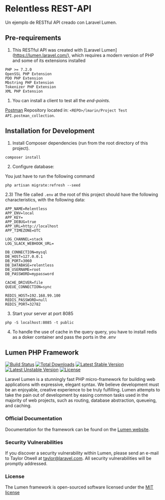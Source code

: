 # Relentless REST-API

Un ejemplo de RESTful API creado con Laravel Lumen.

## Pre-requirements

1) This RESTful API was created with [Laravel Lumen] (https://lumen.laravel.com/), which requires a modern version of PHP and some of its extensions installed

```
PHP >= 7.2.0
OpenSSL PHP Extension
PDO PHP Extension
Mbstring PHP Extension
Tokenizer PHP Extension
XML PHP Extension
```

1) You can install a client to test all the *end-points*. 

[Postman](https://www.getpostman.com/) 
Repository located in: `<REPO>/lmarin/Project Test API.postman_collection`.


## Installation for Development

1) Install Composer dependencies (run from the root directory of this project).
```
composer install
```
2) Configure database:

You just have to run the following command
```
php artisan migrate:refresh --seed
```
2.3) The file called `.env` at the root of this project should have the following characteristics, with the following data:
```
APP_NAME=Relentless
APP_ENV=local
APP_KEY=
APP_DEBUG=true
APP_URL=http://localhost
APP_TIMEZONE=UTC

LOG_CHANNEL=stack
LOG_SLACK_WEBHOOK_URL=

DB_CONNECTION=mysql
DB_HOST=127.0.0.1
DB_PORT=3060
DB_DATABASE=relentless
DB_USERNAME=root
DB_PASSWORD=mypassword

CACHE_DRIVER=file
QUEUE_CONNECTION=sync

REDIS_HOST=192.168.99.100
REDIS_PASSWORD=null
REDIS_PORT=32782
```

3) Start your server at port 8085
```
php -S localhost:8085 -t public
```

4) To handle the use of cache in the query query, you have to install redis as a doker container and pass the ports in the .env



## Lumen PHP Framework

[![Build Status](https://travis-ci.org/laravel/lumen-framework.svg)](https://travis-ci.org/laravel/lumen-framework)
[![Total Downloads](https://poser.pugx.org/laravel/lumen-framework/d/total.svg)](https://packagist.org/packages/laravel/lumen-framework)
[![Latest Stable Version](https://poser.pugx.org/laravel/lumen-framework/v/stable.svg)](https://packagist.org/packages/laravel/lumen-framework)
[![Latest Unstable Version](https://poser.pugx.org/laravel/lumen-framework/v/unstable.svg)](https://packagist.org/packages/laravel/lumen-framework)
[![License](https://poser.pugx.org/laravel/lumen-framework/license.svg)](https://packagist.org/packages/laravel/lumen-framework)

Laravel Lumen is a stunningly fast PHP micro-framework for building web applications with expressive, elegant syntax. We believe development must be an enjoyable, creative experience to be truly fulfilling. Lumen attempts to take the pain out of development by easing common tasks used in the majority of web projects, such as routing, database abstraction, queueing, and caching.

### Official Documentation

Documentation for the framework can be found on the [Lumen website](http://lumen.laravel.com/docs).

### Security Vulnerabilities

If you discover a security vulnerability within Lumen, please send an e-mail to Taylor Otwell at taylor@laravel.com. All security vulnerabilities will be promptly addressed.

### License

The Lumen framework is open-sourced software licensed under the [MIT license](http://opensource.org/licenses/MIT)
